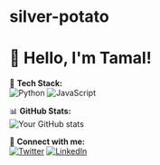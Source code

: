 # silver-potato

# 👋 Hello, I'm Tamal!

🌱 **Tech Stack:**  
![Python](https://img.shields.io/badge/Python-3776AB?style=for-the-badge&logo=python&logoColor=white)
![JavaScript](https://img.shields.io/badge/JavaScript-F7DF1E?style=for-the-badge&logo=javascript&logoColor=black)

📊 **GitHub Stats:**  
![Your GitHub stats](https://github-readme-stats.vercel.app/api?username=yourusername&show_icons=true&theme=radical)  

🔗 **Connect with me:**  
[![Twitter](https://img.shields.io/badge/Twitter-1DA1F2?style=for-the-badge&logo=twitter&logoColor=white)](https://twitter.com/yourprofile)
[![LinkedIn](https://img.shields.io/badge/LinkedIn-0077B5?style=for-the-badge&logo=linkedin&logoColor=white)](https://linkedin.com/in/yourprofile)
